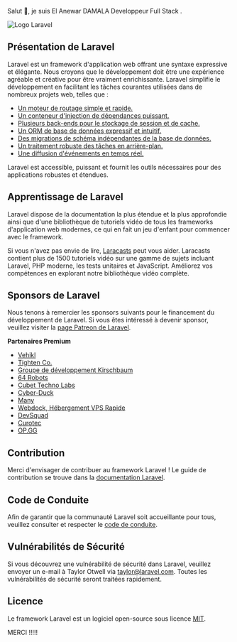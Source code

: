 
Salut 👋, je suis El Anewar DAMALA Developpeur Full Stack .

![Logo Laravel](https://laravel.com/img/logotype.min.svg)

## Présentation de Laravel
Laravel est un framework d'application web offrant une syntaxe expressive et élégante. Nous croyons que le développement doit être une expérience agréable et créative pour être vraiment enrichissante. Laravel simplifie le développement en facilitant les tâches courantes utilisées dans de nombreux projets web, telles que :

- [Un moteur de routage simple et rapide.](https://laravel.com/docs/routing)
- [Un conteneur d'injection de dépendances puissant.](https://laravel.com/docs/container)
- [Plusieurs back-ends pour le stockage de session et de cache.](https://laravel.com/docs/cache)
- [Un ORM de base de données expressif et intuitif.](https://laravel.com/docs/eloquent)
- [Des migrations de schéma indépendantes de la base de données.](https://laravel.com/docs/migrations)
- [Un traitement robuste des tâches en arrière-plan.](https://laravel.com/docs/queues)
- [Une diffusion d'événements en temps réel.](https://laravel.com/docs/broadcasting)

Laravel est accessible, puissant et fournit les outils nécessaires pour des applications robustes et étendues.

## Apprentissage de Laravel
Laravel dispose de la documentation la plus étendue et la plus approfondie ainsi que d'une bibliothèque de tutoriels vidéo de tous les frameworks d'application web modernes, ce qui en fait un jeu d'enfant pour commencer avec le framework.

Si vous n'avez pas envie de lire, [Laracasts](https://laracasts.com) peut vous aider. Laracasts contient plus de 1500 tutoriels vidéo sur une gamme de sujets incluant Laravel, PHP moderne, les tests unitaires et JavaScript. Améliorez vos compétences en explorant notre bibliothèque vidéo complète.

## Sponsors de Laravel
Nous tenons à remercier les sponsors suivants pour le financement du développement de Laravel. Si vous êtes intéressé à devenir sponsor, veuillez visiter la [page Patreon de Laravel](https://www.patreon.com/laravel).

**Partenaires Premium**
- [Vehikl](https://vehikl.com/)
- [Tighten Co.](https://tighten.co/)
- [Groupe de développement Kirschbaum](https://kirschbaumdevelopment.com/)
- [64 Robots](https://64robots.com/)
- [Cubet Techno Labs](https://www.cubettech.com/)
- [Cyber-Duck](https://www.cyber-duck.co.uk/)
- [Many](https://manychat.com/)
- [Webdock, Hébergement VPS Rapide](https://www.webdock.io/)
- [DevSquad](https://devsquad.com/)
- [Curotec](https://www.curotec.com/)
- [OP.GG](https://op.gg/)

## Contribution
Merci d'envisager de contribuer au framework Laravel ! Le guide de contribution se trouve dans la [documentation Laravel](https://laravel.com/docs/contributions).

## Code de Conduite
Afin de garantir que la communauté Laravel soit accueillante pour tous, veuillez consulter et respecter le [code de conduite](https://laravel.com/docs/contributions#code-of-conduct).

## Vulnérabilités de Sécurité
Si vous découvrez une vulnérabilité de sécurité dans Laravel, veuillez envoyer un e-mail à Taylor Otwell via [taylor@laravel.com](mailto:taylor@laravel.com). Toutes les vulnérabilités de sécurité seront traitées rapidement.

## Licence
Le framework Laravel est un logiciel open-source sous licence [MIT](https://opensource.org/licenses/MIT).


MERCI !!!!!

